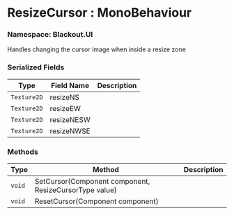 # ResizeCursor : MonoBehaviour
### Namespace: Blackout.UI


Handles changing the cursor image when inside a resize zone


 ### Serialized Fields

 | Type | Field Name | Description |
| --- | --- | --- |
| `Texture2D` | resizeNS |  |
| `Texture2D` | resizeEW |  |
| `Texture2D` | resizeNESW |  |
| `Texture2D` | resizeNWSE |  |

 ### Methods
| Type | Method | Description |
| --- | --- | --- |
| `void` | SetCursor(Component component, ResizeCursorType value) |  |
| `void` | ResetCursor(Component component) |  |
